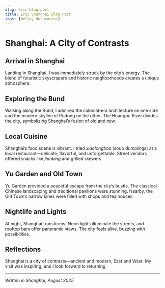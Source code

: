 ```yaml
---
slug: eric-blog-post
title: Eric Shanghai Blog Post
tags: [hello, docusaurus]
---
```


# Shanghai: A City of Contrasts

## Arrival in Shanghai

Landing in Shanghai, I was immediately struck by the city’s energy. The blend of futuristic skyscrapers and historic neighborhoods creates a unique atmosphere.

## Exploring the Bund

Walking along the Bund, I admired the colonial-era architecture on one side and the modern skyline of Pudong on the other. The Huangpu River divides the city, symbolizing Shanghai’s fusion of old and new.

## Local Cuisine

Shanghai’s food scene is vibrant. I tried _xiaolongbao_ (soup dumplings) at a local restaurant—delicate, flavorful, and unforgettable. Street vendors offered snacks like _jianbing_ and grilled skewers.

## Yu Garden and Old Town

Yu Garden provided a peaceful escape from the city’s bustle. The classical Chinese landscaping and traditional pavilions were stunning. Nearby, the Old Town’s narrow lanes were filled with shops and tea houses.

## Nightlife and Lights

At night, Shanghai transforms. Neon lights illuminate the streets, and rooftop bars offer panoramic views. The city feels alive, buzzing with possibilities.

## Reflections

Shanghai is a city of contrasts—ancient and modern, East and West. My visit was inspiring, and I look forward to returning.

---

_Written in Shanghai, August 2025_
